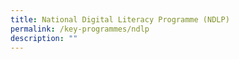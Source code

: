 ```yaml
---
title: National Digital Literacy Programme (NDLP)
permalink: /key-programmes/ndlp
description: ""
---
```

